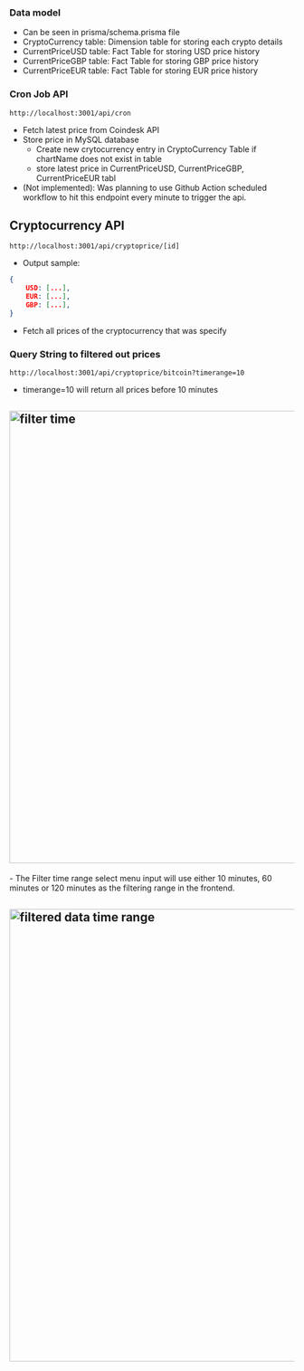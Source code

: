 ### Data model
- Can be seen in prisma/schema.prisma file
- CryptoCurrency table: Dimension table for storing each crypto details
- CurrentPriceUSD table: Fact Table for storing USD price history
- CurrentPriceGBP table: Fact Table for storing GBP price history
- CurrentPriceEUR table: Fact Table for storing EUR price history

### Cron Job API
```
http://localhost:3001/api/cron
```
- Fetch latest price from Coindesk API
- Store price in MySQL database
    - Create new crytocurrency entry in CryptoCurrency Table if chartName does not exist in table
    - store latest price in CurrentPriceUSD, CurrentPriceGBP, CurrentPriceEUR tabl
- (Not implemented): Was planning to use Github Action scheduled workflow to hit this endpoint every minute to trigger the api.

## Cryptocurrency API

```
http://localhost:3001/api/cryptoprice/[id]
```
- Output sample:
```json
{
    USD: [...],
    EUR: [...],
    GBP: [...],
}
```
- Fetch all prices of the cryptocurrency that was specify

### Query String to filtered out prices

```
http://localhost:3001/api/cryptoprice/bitcoin?timerange=10
```
- timerange=10 will return all prices before 10 minutes

<h2 align="left">
  <img src="https://github.com/normanwongcl/take-home-assessment-1480332513/blob/main/assets/filter-time-range.png" alt="filter time" width="800px" />
  <br>
</h2>
- The Filter time range select menu input will use either 10 minutes, 60 minutes or 120 minutes as the filtering range in the frontend.

<h2 align="left">
  <img src="https://github.com/normanwongcl/take-home-assessment-1480332513/blob/main/assets/filtered-price-data.png" alt="filtered data time range" width="800px" />
  <br>
</h2>

